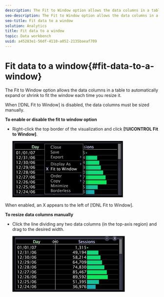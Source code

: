 ```yaml
---
description: The Fit to Window option allows the data columns in a table to automatically expand or shrink to fit the window each time you resize it.
seo-description: The Fit to Window option allows the data columns in a table to automatically expand or shrink to fit the window each time you resize it.
seo-title: Fit data to a window
solution: Analytics
title: Fit data to a window
topic: Data workbench
uuid: a45283e1-56df-4110-a052-2135baeaf709
---
```


# Fit data to a window{#fit-data-to-a-window}

The Fit to Window option allows the data columns in a table to automatically expand or shrink to fit the window each time you resize it.

 When [!DNL Fit to Window] is disabled, the data columns must be sized manually.

**To enable or disable the fit to window option**

* Right-click the top border of the visualization and click **[!UICONTROL Fit to Window]**.

  ![](assets/mnu_Table_Fit.png)

When enabled, an X appears to the left of [!DNL Fit to Window].

**To resize data columns manually**

* Click the line dividing any two data columns (in the top-axis region) and drag to the desired width.

  ![](assets/mnu_Table_Resize.png)

